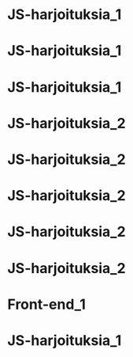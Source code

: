 # JS-harjoituksia_1
# JS-harjoituksia_1
# JS-harjoituksia_1
# JS-harjoituksia_2
# JS-harjoituksia_2
# JS-harjoituksia_2
# JS-harjoituksia_2
# JS-harjoituksia_2
# Front-end_1
# JS-harjoituksia_1
